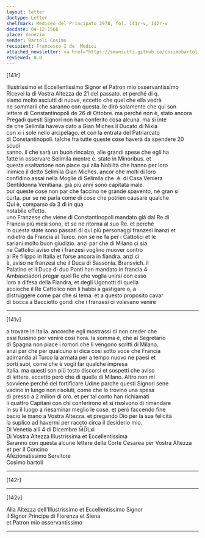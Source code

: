 ```yaml
---
layout: letter
doctype: Letter
shelfmark: Mediceo del Principato 2978, fol. 141r-v, 142r-v
docdate: 04-12-1566
place: Venezia
sender: Bartoli Cosimo
recipient: Francesco I de' Medici
attached_newsletter: <a href="https://smansutti.github.io/cosimobartoli/texts/3079_198/">3079_198</a>
reviewed: 0.0
---
```


[141r]  
  
  
Illustrissimo et Eccellentissimo Signor et Patron mio osservantissimo  
Ricevei la di Vostra Altezza de 21 del passato. et perché di q.  
siamo molto asciutti di nuove, eccetto che quel che ella vedrà  
ne sommarii che saranno con questa. le dirò solamente che qui son  
lettere di Constantinopoli de 26 di Ottobre. ma perché non è, stato ancora  
Pregadi questi Signori non han conferito cosa alcuna. ma si inte  
de che Selimila haveva dato a Gian Miches il Ducato di Nixia  
con xi i sole nello arcipelago. et con la entrata del Patriarcato  
di Constantinopoli. talche fra tutte queste cose haverà da spendere 20 scudi  
sanno. il che sarà un buon rincalzo, alle grandi spese che egli ha  
fatte in osservare Selimila mentre è. stato in Minoribus. et  
questa esaltazione non piace qui alla Nobiltà che hanno per loro  
inimico il detto Selimila Gian Miches. ancor che molti di loro  
confidino assai nella Moglie di Selimila che .è. di Casa Veniera  
Gentildonna Venitiana. già più anni sono capitata male.  
pur queste cose non par che faccino ne grande spavento, né gran si  
curta. pur se ne parla come di cose che potrien causare qualche  
Qui è, comparso da 3 dì in qua  
notabile effetto.  
uno Franzese che viene di Constantinopoli mandato già dal Re di  
Francia più mesi sono, et se ne ritorna al suo Re. et perché  
in questa state sono passati di qui più personaggi franzesi inanzi et  
indietro da Francia al Turco. non se ne fa per i Cattolici et le  
sariani molto buon giudizio. anzi par che di Milano ci sia  
ne Cattolici aviso che i franzesi voglino muover contro  
al Re filippo in Italia et forse ancora in fiandra. anzi ci  
è, aviso ne franzesi che il Duca di Sassonia. Bransvich. il  
Palatino et il Duca di duo Ponti han mandato in francia 4  
Ambasciadori pregar quel Re che voglia unirsi con esso  
loro a difesa della Fiandra, et degli Ugonotti di quella  
accioche il Re Cattolico non li habbi a gastigare o, a  
distruggere come par che si tema. et a questo proposito cavar  
di bocca a Bacciotto gondi che i franzesi ci volevano venire  
  
---  

[141v]  
  
  
a trovare in Italia. ancorche egli mostrassi di non creder che  
essi fussino per venire così hora. la somma è, che al Segretario  
di Spagna non piace i romori che li vengono scritti di Milano.  
anzi par che per qualcuno si dica così sotto voce che Francia  
adimanda al Turco la armata per a tempo nuovo ne paesi et  
porti suoi, come che è vogli far qualche impresa  
Italia. ma questi son più tosto discorsi et sospetti che aviso  
di lettere. eccetto però che di quelle di Milano. Altro non mi  
sovviene perché del fortificare Udine parche questi Signori sene  
vadino in lungo non risoluti, come che lo trovino una spesa  
di presso a 2 milion di oro. et per tal conto han richiamati  
li quattro Capitani con chi conferirono et si risolvono di rimandare  
in su il luogo a riesaminar meglio le cose. et però faccendo fine  
bacio le mano a Vostra Altezza. et pregando Dio per la sua felicità  
la suplico ad havermi per raccto circa il desiderio mio.  
Di Venetia alli 4 di Dicembre M̅D̅Lxi  
Di Vostra Altezza Illustrissima et Eccellentissima  
Saranno con questa alcune lettere della Corte Cesarea per Vostra Altezza  
et per il Concino  
Afezionatissimo Servitore  
Cosimo bartoli  
  
---  

[142r]  
  
  
  
---  

[142v]  
  
  
Alla Altezza dell'Illustrissimo et Eccellentissimo Signor  
il Signor Principe di Fiorenza et Siena  
et Patron mio osservantissimo  
  
---  

